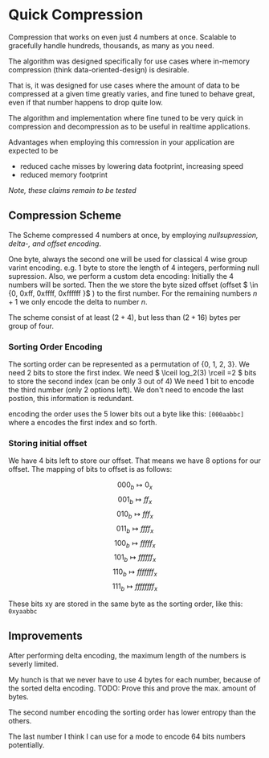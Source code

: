 # Quick Compression

Compression that works on even just 4 numbers at once.
Scalable to gracefully handle hundreds, thousands, as many as you need.

The algorithm was designed specifically for use cases where in-memory compression (think data-oriented-design) is desirable.

That is, it was designed for use cases where the amount of data to be compressed at a given time greatly varies, and fine tuned to behave great, even if that number happens to drop quite low.

The algorithm and implementation where fine tuned to be very quick in compression and decompression as to be useful in realtime applications.


Advantages when employing this comression in your application are expected to be
- reduced cache misses by lowering data footprint, increasing speed
- reduced memory footprint

_Note, these claims remain to be tested_

## Compression Scheme

The Scheme compressed 4 numbers at once, by employing *nullsupression, delta-, and offset encoding*.

One byte, always the second one will be used for classical 4 wise group varint encoding. e.g. 1 byte to store the length of 4 integers, performing null supression.
Also, we perform a custom deta encoding:
Initially the 4 numbers will be sorted.
Then the we store the byte sized offset (offset $ \in {0, 0xff, 0xffff, 0xffffff }$ ) to the first number.
For the remaining numbers $n+1$ we only encode the delta to number $n$.

The scheme consist of at least $(2+4)$, but less than $(2+16)$ bytes per group of four.



### Sorting Order Encoding
The sorting order can be represented as a permutation of {0, 1, 2, 3}.
We need 2 bits to store the first index.
We need
$ \lceil log_2(3) \rceil =2 $
bits to store the second index (can be only 3 out of 4)
We need 1 bit to encode the third number (only 2 options left).
We don't need to encode the last postion, this information is redundant.

encoding the order uses the 5 lower bits out a byte like this: `[000aabbc]`
where a encodes the first index and so forth.

### Storing initial offset

We have 4 bits left to store our offset.
That means we have 8 options for our offset.
The mapping of bits to offset is as follows:

$$ 000_b \mapsto 0_x $$
$$ 001_b \mapsto ff_x $$
$$ 010_b \mapsto fff_x $$
$$ 011_b \mapsto ffff_x $$
$$ 100_b \mapsto fffff_x $$
$$ 101_b \mapsto ffffff_x $$
$$ 110_b \mapsto fffffff_x $$
$$ 111_b \mapsto ffffffff_x $$


These bits xy are stored in the same byte as the sorting order, like this:  `0xyaabbc`

## Improvements

After performing delta encoding, the maximum length of the numbers is severly limited.

My hunch is that we never have to use 4 bytes for each number, because of the sorted delta encoding.
TODO: Prove this and prove the max. amount of bytes.


The second number encoding the sorting order has lower entropy than the others.


The last number I think I can use for a mode to encode 64 bits numbers potentially.

